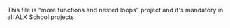 This file is "more functions and nested loops" project and it's mandatory in all ALX School projects
